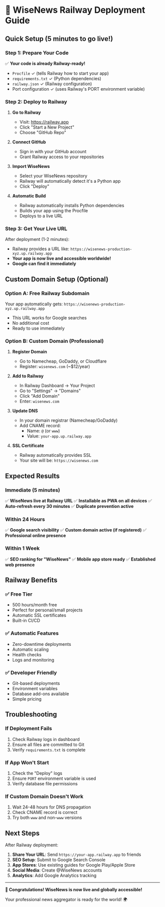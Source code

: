 # 🚀 WiseNews Railway Deployment Guide

## Quick Setup (5 minutes to go live!)

### Step 1: Prepare Your Code
✅ **Your code is already Railway-ready!**
- `Procfile` ✓ (tells Railway how to start your app)
- `requirements.txt` ✓ (Python dependencies)
- `railway.json` ✓ (Railway configuration)
- Port configuration ✓ (uses Railway's PORT environment variable)

### Step 2: Deploy to Railway

1. **Go to Railway**
   - Visit: https://railway.app
   - Click "Start a New Project"
   - Choose "GitHub Repo"

2. **Connect GitHub**
   - Sign in with your GitHub account
   - Grant Railway access to your repositories

3. **Import WiseNews**
   - Select your WiseNews repository
   - Railway will automatically detect it's a Python app
   - Click "Deploy"

4. **Automatic Build**
   - Railway automatically installs Python dependencies
   - Builds your app using the Procfile
   - Deploys to a live URL

### Step 3: Get Your Live URL

After deployment (1-2 minutes):
- Railway provides a URL like: `https://wisenews-production-xyz.up.railway.app`
- **Your app is now live and accessible worldwide!**
- **Google can find it immediately**

## Custom Domain Setup (Optional)

### Option A: Free Railway Subdomain
Your app automatically gets: `https://wisenews-production-xyz.up.railway.app`
- This URL works for Google searches
- No additional cost
- Ready to use immediately

### Option B: Custom Domain (Professional)

1. **Register Domain**
   - Go to Namecheap, GoDaddy, or Cloudflare
   - Register: `wisenews.com` (~$12/year)

2. **Add to Railway**
   - In Railway Dashboard → Your Project
   - Go to "Settings" → "Domains"
   - Click "Add Domain"
   - Enter: `wisenews.com`

3. **Update DNS**
   - In your domain registrar (Namecheap/GoDaddy)
   - Add CNAME record:
     - Name: `@` (or `www`)
     - Value: `your-app.up.railway.app`

4. **SSL Certificate**
   - Railway automatically provides SSL
   - Your site will be: `https://wisenews.com`

## Expected Results

### Immediate (5 minutes)
✅ **WiseNews live at Railway URL**
✅ **Installable as PWA on all devices**
✅ **Auto-refresh every 30 minutes**
✅ **Duplicate prevention active**

### Within 24 Hours
✅ **Google search visibility**
✅ **Custom domain active (if registered)**
✅ **Professional online presence**

### Within 1 Week
✅ **SEO ranking for "WiseNews"**
✅ **Mobile app store ready**
✅ **Established web presence**

## Railway Benefits

### ✅ Free Tier
- 500 hours/month free
- Perfect for personal/small projects
- Automatic SSL certificates
- Built-in CI/CD

### ✅ Automatic Features
- Zero-downtime deployments
- Automatic scaling
- Health checks
- Logs and monitoring

### ✅ Developer Friendly
- Git-based deployments
- Environment variables
- Database add-ons available
- Simple pricing

## Troubleshooting

### If Deployment Fails
1. Check Railway logs in dashboard
2. Ensure all files are committed to Git
3. Verify `requirements.txt` is complete

### If App Won't Start
1. Check the "Deploy" logs
2. Ensure `PORT` environment variable is used
3. Verify database file permissions

### If Custom Domain Doesn't Work
1. Wait 24-48 hours for DNS propagation
2. Check CNAME record is correct
3. Try both `www` and non-`www` versions

## Next Steps

After Railway deployment:

1. **Share Your URL**: Send `https://your-app.railway.app` to friends
2. **SEO Setup**: Submit to Google Search Console
3. **App Stores**: Use existing guides for Google Play/Apple Store
4. **Social Media**: Create @WiseNews accounts
5. **Analytics**: Add Google Analytics tracking

---

**🎉 Congratulations! WiseNews is now live and globally accessible!**

Your professional news aggregator is ready for the world! 🌍
